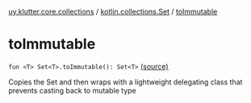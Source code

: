[uy.klutter.core.collections](../index.md) / [kotlin.collections.Set](index.md) / [toImmutable](.)


# toImmutable
`fun <T> Set<T>.toImmutable(): Set<T>` [(source)](https://github.com/kohesive/klutter/blob/master/core-jdk6/src/main/kotlin/uy/klutter/core/common/Immutable.kt#L246)

Copies the Set and then wraps with a lightweight delegating class that prevents casting back to mutable type


